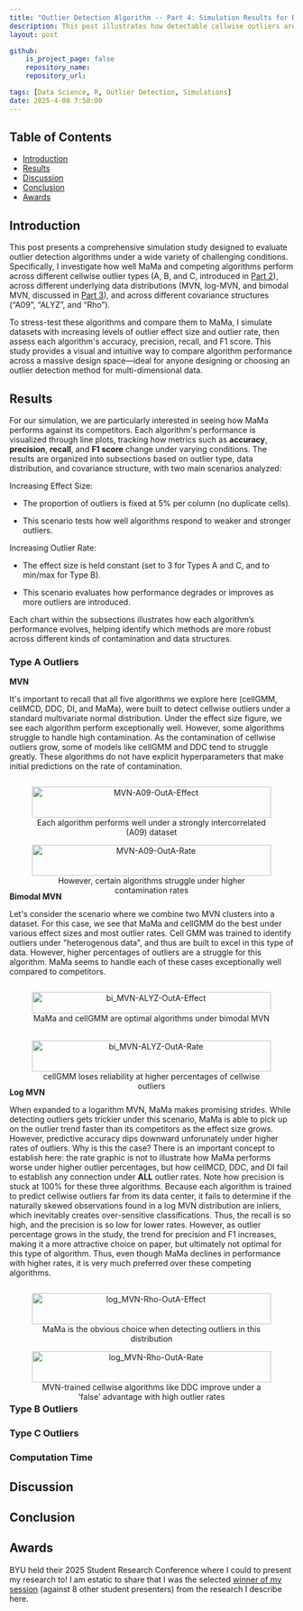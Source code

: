 ```yaml
---
title: "Outlier Detection Algorithm -- Part 4: Simulation Results for Detecting Cellwise Outliers"
description: This post illustrates how detectable cellwise outliers are in various settings within a Monte Carlo simulation framework (discussed in Part 3). This post also provides the baseline for comparing Marginalized Mahalanobis (MaMa) to its competitors.
layout: post

github:
    is_project_page: false
    repository_name: 
    repository_url: 

tags: [Data Science, R, Outlier Detection, Simulations]
date: 2025-4-08 7:50:00
---
```


## Table of Contents
- [Introduction](#introduction)
- [Results](#results)
- [Discussion](#discussion)
- [Conclusion](#conclusion)
- [Awards](#awards)

## Introduction

This post presents a comprehensive simulation study designed to evaluate outlier detection algorithms under a wide variety of challenging conditions. Specifically, I investigate how well MaMa and competing algorithms perform across different cellwise outlier types (A, B, and C, introduced in [Part 2](/_posts/2025-2-21-MatrixOutlierTypes.md)), across different underlying data distributions (MVN, log-MVN, and bimodal MVN, discussed in [Part 3](/_posts/2025-3-26-MatrixOutlierAlgorithms.md)), and across different covariance structures (“A09”, “ALYZ”, and “Rho”).

To stress-test these algorithms and compare them to MaMa, I simulate datasets with increasing levels of outlier effect size and outlier rate, then assess each algorithm's accuracy, precision, recall, and F1 score. This study provides a visual and intuitive way to compare algorithm performance across a massive design space—ideal for anyone designing or choosing an outlier detection method for multi-dimensional data.

## Results

For our simulation, we are particularly interested in seeing how MaMa performs against its competitors. Each algorithm's performance is visualized through line plots, tracking how metrics such as **accuracy**, **precision**, **recall**, and **F1 score** change under varying conditions. The results are organized into subsections based on outlier type, data distribution, and covariance structure, with two main scenarios analyzed:

Increasing Effect Size:

- The proportion of outliers is fixed at 5% per column (no duplicate cells).

- This scenario tests how well algorithms respond to weaker and stronger outliers.

Increasing Outlier Rate:

- The effect size is held constant (set to 3 for Types A and C, and to min/max for Type B).

- This scenario evaluates how performance degrades or improves as more outliers are introduced.

Each chart within the subsections illustrates how each algorithm’s performance evolves, helping identify which methods are more robust across different kinds of contamination and data structures.

### Type A Outliers

**MVN**

It's important to recall that all five algorithms we explore here (cellGMM, cellMCD, DDC, DI, and MaMa), were built to detect cellwise outliers under a standard multivariate normal distribution. Under the effect size figure, we see each algorithm perform exceptionally well. However, some algorithms struggle to handle high contamination. As the contamination of cellwise outliers grow, some of models like cellGMM and DDC tend to struggle greatly. These algorithms do not have explicit hyperparameters that make initial predictions on the rate of contamination.

<div style="display: flex; justify-content: center; gap: 20px; flex-wrap: wrap;">
  <figure style="width: 90%; text-align: center;">
    <img src="/assets/MO4/EffectSizeFigs/Type A/MVN-A09-OutA.png" alt="MVN-A09-OutA-Effect" style="width: 100%;">
    <figcaption>Each algorithm performs well under a strongly intercorrelated (A09) dataset</figcaption>
  </figure>
  <figure style="width: 90%; text-align: center;">
    <img src="/assets/MO4/RateFigs/Type A/MVN-A09-OutA.png" alt="MVN-A09-OutA-Rate" style="width: 100%;">
    <figcaption>However, certain algorithms struggle under higher contamination rates</figcaption>
  </figure>
</div>

**Bimodal MVN**

Let's consider the scenario where we combine two MVN clusters into a dataset. For this case, we see that MaMa and cellGMM do the best under various effect sizes and most outlier rates. Cell GMM was trained to identify outliers under "heterogenous data", and thus are built to excel in this type of data. However, higher percentages of outliers are a struggle for this algorithm. MaMa seems to handle each of these cases exceptionally well compared to competitors.   

<div style="display: flex; justify-content: center; gap: 20px; flex-wrap: wrap;">
  <figure style="width: 90%; text-align: center;">
    <img src="/assets/MO4/EffectSizeFigs/Type A/bi_MVN-ALYZ-OutA.png" alt="bi_MVN-ALYZ-OutA-Effect" style="width: 100%;">
    <figcaption>MaMa and cellGMM are optimal algorithms under bimodal MVN </figcaption>
  </figure>
  <figure style="width: 90%; text-align: center;">
    <img src="/assets/MO4/RateFigs/Type A/bi_MVN-ALYZ-OutA.png" alt="bi_MVN-ALYZ-OutA-Rate" style="width: 100%;">
    <figcaption>cellGMM loses reliability at higher percentages of cellwise outliers </figcaption>
  </figure>
</div>

**Log MVN**

When expanded to a logarithm MVN, MaMa makes promising strides. While detecting outliers gets trickier under this scenario, MaMa is able to pick up on the outlier trend faster than its competitors as the effect size grows. However, predictive accuracy dips downward unforunately under higher rates of outliers. Why is this the case? There is an important concept to establish here: the rate graphic is not to illustrate how MaMa performs worse under higher outlier percentages, but how cellMCD, DDC, and DI fail to establish any connection under **ALL** outlier rates. Note how precision is stuck at 100% for these three algorithms. Because each algorithm is trained to predict cellwise outliers far from its data center, it fails to determine if the naturally skewed observations found in a log MVN distribution are inliers, which inevitably creates over-sensitive classifications. Thus, the recall is so high, and the precision is so low for lower rates. However, as outlier percentage grows in the study, the trend for precision and F1 increases, making it a more attractive choice on paper, but ultimately not optimal for this type of algorithm. Thus, even though MaMa declines in performance with higher rates, it is very much preferred over these competing algorithms. 

<div style="display: flex; justify-content: center; gap: 20px; flex-wrap: wrap;">
  <figure style="width: 90%; text-align: center;">
    <img src="/assets/MO4/EffectSizeFigs/Type A/log_MVN-Rho-OutA.png" alt="log_MVN-Rho-OutA-Effect" style="width: 100%;">
    <figcaption>MaMa is the obvious choice when detecting outliers in this distribution</figcaption>
  </figure>
  <figure style="width: 90%; text-align: center;">
    <img src="/assets/MO4/RateFigs/Type A/log_MVN-Rho-OutA.png" alt="log_MVN-Rho-OutA-Rate" style="width: 100%;">
    <figcaption>MVN-trained cellwise algorithms like DDC improve under a 'false' advantage with high outlier rates  </figcaption>
  </figure>
</div>


### Type B Outliers

### Type C Outliers

### Computation Time

## Discussion

## Conclusion

## Awards

BYU held their 2025 Student Research Conference where I could to present my research to! I am estatic to share that I was the selected [winner of my session](https://src.byu.edu/winners/2025) (against 8 other student presenters) from the research I describe here. 